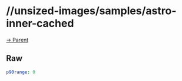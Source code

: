 
# //unsized-images/samples/astro-inner-cached

[→ Parent](../..)


## Raw


```yaml
p90range: 0

```

